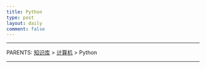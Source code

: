 ```yaml
---
title: Python
type: post
layout: daily
comment: false
---
```


---

PARENTS: [知识库](/gknows/wiki) > [计算机](/gknows/计算机) > Python



---

